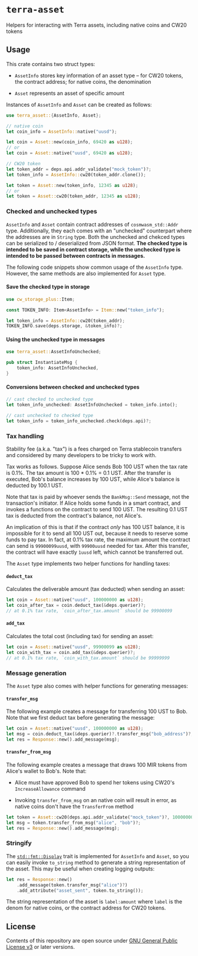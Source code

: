 # `terra-asset`

Helpers for interacting with Terra assets, including native coins and CW20 tokens

## Usage

This crate contains two struct types:

- `AssetInfo` stores key information of an asset type – for CW20 tokens, the contract address; for native coins, the denomination

- `Asset` represents an asset of specific amount

Instances of `AssetInfo` and `Asset` can be created as follows:

```rust
use terra_asset::{AssetInfo, Asset};

// native coin
let coin_info = AssetInfo::native("uusd");

let coin = Asset::new(coin_info, 69420 as u128);
// or
let coin = Asset::native("uusd", 69420 as u128);

// CW20 token
let token_addr = deps.api.addr_validate("mock_token")?;
let token_info = AssetInfo::cw20(token_addr.clone());

let token = Asset::new(token_info, 12345 as u128);
// or
let token = Asset::cw20(token_addr, 12345 as u128);
```

### Checked and unchecked types

`AssetInfo` and `Asset` contain contract addresses of `cosmwasm_std::Addr` type. Additionally, they each comes with an "unchecked" counterpart where the addresses are in `String` type. Both the unchecked and chekced types can be serialized to / deserialized from JSON format. **The checked type is intended to be saved in contract storage, while the unchecked type is intended to be passed between contracts in messages.**

The following code snippets show common usage of the `AssetInfo` type. However, the same methods are also implemented for `Asset` type.

#### Save the checked type in storage

```rust
use cw_storage_plus::Item;

const TOKEN_INFO: Item<AssetInfo> = Item::new("token_info");

let token_info = AssetInfo::cw20(token_addr);
TOKEN_INFO.save(deps.storage, &token_info)?;
```

#### Using the unchecked type in messages

```rust
use terra_asset::AssetInfoUnchecked;

pub struct InstantiateMsg {
    token_info: AssetInfoUnchecked,
}
```

#### Conversions between checked and unchecked types

```rust
// cast checked to unchecked type
let token_info_unchecked: AssetInfoUnchecked = token_info.into();

// cast unchecked to checked type
let token_info = token_info_unchecked.check(deps.api)?;
```

### Tax handling

Stability fee (a.k.a. "tax") is a fees charged on Terra stablecoin transfers and considered by many developers to be tricky to work with.

Tax works as follows. Suppose Alice sends Bob 100 UST when the tax rate is 0.1%. The tax amount is 100 \* 0.1% = 0.1 UST. After the transfer is executed, Bob's balance increases by 100 UST, while Alice's balance is deducted by 100.1 UST.

Note that tax is paid by whoever sends the `BankMsg::Send` message, not the transaction's initiator. If Alice holds some funds in a smart contract, and invokes a functions on the contract to send 100 UST. The resulting 0.1 UST tax is deducted from the contract's balance, not Alice's.

An implication of this is that if the contract _only_ has 100 UST balance, it is impossible for it to send all 100 UST out, because it needs to reserve some funds to pay tax. In fact, at 0.1% tax rate, the maximum amount the contract can send is `99900099uusd`, with `99900uusd` needed for tax. After this transfer, the contract will have exactly `1uusd` left, which cannot be transferred out.

The `Asset` type implements two helper functions for handling taxes:

#### `deduct_tax`

Calculates the deliverable amount (tax deducted) when sending an asset:

```rust
let coin = Asset::native("uusd", 100000000 as u128);
let coin_after_tax = coin.deduct_tax(&deps.querier)?;
// at 0.1% tax rate, `coin_after_tax.amount` should be 99900099
```

#### `add_tax`

Calculates the total cost (including tax) for sending an asset:

```rust
let coin = Asset::native("uusd", 99900099 as u128);
let coin_with_tax = coin.add_tax(&deps.querier)?;
// at 0.1% tax rate, `coin_with_tax.amount` should be 99999999
```

### Message generation

The `Asset` type also comes with helper functions for generating messages:

#### `transfer_msg`

The following example creates a message for transferring 100 UST to Bob. Note that we first deduct tax before generating the message:

```rust
let coin = Asset::native("uusd", 100000000 as u128);
let msg = coin.deduct_tax(&deps.querier)?.transfer_msg("bob_address")?;
let res = Response::new().add_message(msg);
```

#### `transfer_from_msg`

The following example creates a message that draws 100 MIR tokens from Alice's wallet to Bob's. Note that:

- Alice must have approved Bob to spend her tokens using CW20's `IncreaseAllowance` command

- Invoking `transfer_from_msg` on an native coin will result in error, as native coins don't have the `TransferFrom` method

```rust
let token = Asset::cw20(deps.api.addr_validate("mock_token")?, 100000000 as u128);
let msg = token.transfer_from_msg("alice", "bob")?;
let res = Response::new().add_message(msg);
```

### Stringify

The [`std::fmt::Display`](https://doc.rust-lang.org/std/fmt/trait.Display.html) trait is implemented for `AssetInfo` and `Asset`, so you can easily invoke `to_string` method to generate a string representation of the asset. This may be useful when creating logging outputs:

```rust
let res = Response::new()
    .add_message(token.transfer_msg("alice")?)
    .add_attribute("asset_sent", token.to_string());
```

The string representation of the asset is `label:amount` where `label` is the denom for native coins, or the contract address for CW20 tokens.

## License

Contents of this repository are open source under [GNU General Public License v3](https://www.gnu.org/licenses/gpl-3.0.en.html) or later versions.
